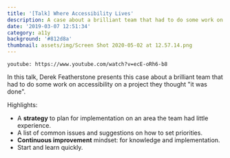 ```yaml
---
title: '[Talk] Where Accessibility Lives'
description: A case about a brilliant team that had to do some work on accessibility on a project they thought "it was done".
date: '2019-03-07 12:51:34'
category: a11y
background: '#812d8a'
thumbnail: assets/img/Screen Shot 2020-05-02 at 12.57.14.png
---
```


`youtube: https://www.youtube.com/watch?v=ecE-oRh6-b8`

In this talk, Derek Featherstone presents this case about a brilliant team that had to do some work on accessibility on a project they thought "it was done".

Highlights:

* A **strategy** to plan for implementation on an area the team had little experience.
* A list of common issues and suggestions on how to set priorities.
* **Continuous improvement** mindset: for knowledge and implementation.
* Start and learn quickly.